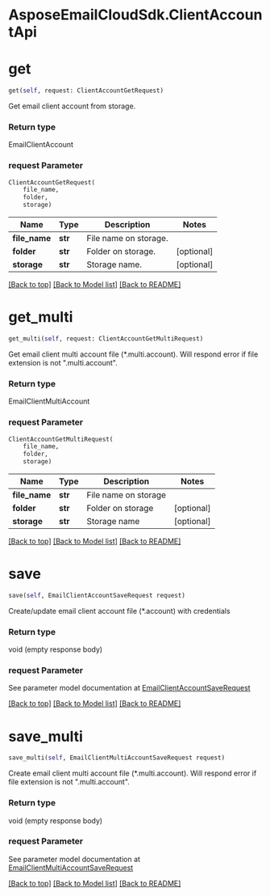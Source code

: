 
# AsposeEmailCloudSdk.ClientAccountApi

        
<a name="get"></a>
# get

```python
get(self, request: ClientAccountGetRequest)
```

Get email client account from storage.             

### Return type

EmailClientAccount

### request Parameter
```python
ClientAccountGetRequest(
    file_name,
    folder,
    storage)
```

Name | Type | Description  | Notes
------------- | ------------- | ------------- | -------------
 **file_name** | **str** | File name on storage. | 
 **folder** | **str** | Folder on storage. | [optional] 
 **storage** | **str** | Storage name. | [optional] 

[[Back to top]](#) [[Back to Model list]](Models.md) [[Back to README]](README.md)
        
<a name="get_multi"></a>
# get_multi

```python
get_multi(self, request: ClientAccountGetMultiRequest)
```

Get email client multi account file (*.multi.account). Will respond error if file extension is not \".multi.account\".             

### Return type

EmailClientMultiAccount

### request Parameter
```python
ClientAccountGetMultiRequest(
    file_name,
    folder,
    storage)
```

Name | Type | Description  | Notes
------------- | ------------- | ------------- | -------------
 **file_name** | **str** | File name on storage | 
 **folder** | **str** | Folder on storage | [optional] 
 **storage** | **str** | Storage name | [optional] 

[[Back to top]](#) [[Back to Model list]](Models.md) [[Back to README]](README.md)
        
<a name="save"></a>
# save

```python
save(self, EmailClientAccountSaveRequest request)
```

Create/update email client account file (*.account) with credentials             

### Return type

void (empty response body)

### request Parameter

See parameter model documentation at [EmailClientAccountSaveRequest](EmailClientAccountSaveRequest.md)

[[Back to top]](#) [[Back to Model list]](Models.md) [[Back to README]](README.md)
        
<a name="save_multi"></a>
# save_multi

```python
save_multi(self, EmailClientMultiAccountSaveRequest request)
```

Create email client multi account file (*.multi.account). Will respond error if file extension is not \".multi.account\".             

### Return type

void (empty response body)

### request Parameter

See parameter model documentation at [EmailClientMultiAccountSaveRequest](EmailClientMultiAccountSaveRequest.md)

[[Back to top]](#) [[Back to Model list]](Models.md) [[Back to README]](README.md)

